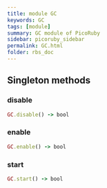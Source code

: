 ```yaml
---
title: module GC
keywords: GC
tags: [module]
summary: GC module of PicoRuby
sidebar: picoruby_sidebar
permalink: GC.html
folder: rbs_doc
---
```

## Singleton methods
### disable

```ruby
GC.disable() -> bool
```
### enable

```ruby
GC.enable() -> bool
```
### start

```ruby
GC.start() -> bool
```
